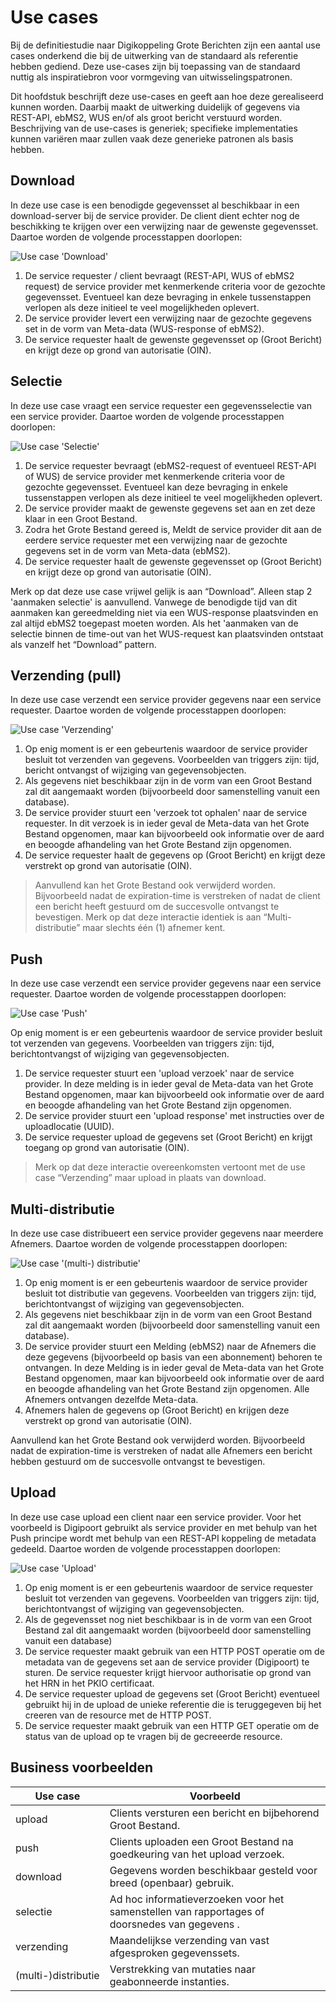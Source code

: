 # Use cases

Bij de definitiestudie naar Digikoppeling Grote Berichten zijn een aantal use cases onderkend die bij de uitwerking van de standaard als referentie hebben gediend. Deze use-cases zijn bij toepassing van de standaard nuttig als inspiratiebron voor vormgeving van uitwisselingspatronen.

Dit hoofdstuk beschrijft deze use-cases en geeft aan hoe deze gerealiseerd kunnen worden. Daarbij maakt de uitwerking duidelijk of gegevens via REST-API, ebMS2, WUS en/of als groot bericht verstuurd worden. Beschrijving van de use-cases is generiek; specifieke implementaties kunnen variëren maar zullen vaak deze generieke patronen als basis hebben.

## Download

In deze use case is een benodigde gegevensset al beschikbaar in een download-server bij de service provider. De client dient echter nog de beschikking te krijgen over een verwijzing naar de gewenste gegevensset. Daartoe worden de volgende processtappen doorlopen:

![Use case 'Download'](media/use_case_download.svg "Use case 'Download'")

1. De service requester / client bevraagt (REST-API, WUS of ebMS2 request) de service provider met kenmerkende criteria voor de gezochte gegevensset. Eventueel kan deze bevraging in enkele tussenstappen verlopen als deze initieel te veel mogelijkheden oplevert.
2. De service provider levert een verwijzing naar de gezochte gegevens set in de vorm van Meta-data (WUS-response of ebMS2).
3. De service requester haalt de gewenste gegevensset op (Groot Bericht) en krijgt deze op grond van autorisatie (OIN).

## Selectie

In deze use case vraagt een service requester een gegevensselectie van een service provider. Daartoe worden de volgende processtappen doorlopen:

![Use case 'Selectie'](media/use_case_selectie.svg "Use case 'Selectie'")

1. De service requester bevraagt (ebMS2-request of eventueel REST-API of WUS) de service provider met kenmerkende criteria voor de gezochte gegevensset. Eventueel kan deze bevraging in enkele tussenstappen verlopen als deze initieel te veel mogelijkheden oplevert.
1. De service provider maakt de gewenste gegevens set aan en zet deze klaar in een Groot Bestand.
1. Zodra het Grote Bestand gereed is, Meldt de service provider dit aan de eerdere service requester met een verwijzing naar de gezochte gegevens set in de vorm van Meta-data (ebMS2).
1. De service requester haalt de gewenste gegevensset op (Groot Bericht) en krijgt deze op grond van autorisatie (OIN).

Merk op dat deze use case vrijwel gelijk is aan “Download”. Alleen stap 2 'aanmaken selectie' is aanvullend. Vanwege de benodigde tijd van dit aanmaken kan gereedmelding niet via een WUS-response plaatsvinden en zal altijd ebMS2 toegepast moeten worden. Als het 'aanmaken van de selectie binnen de time-out van het WUS-request kan plaatsvinden ontstaat als vanzelf het “Download” pattern.

## Verzending (pull)

In deze use case verzendt een service provider gegevens naar een service requester. Daartoe worden de volgende processtappen doorlopen:

![Use case 'Verzending'](media/use_case_verzending.svg "Use case 'Verzending'")

1. Op enig moment is er een gebeurtenis waardoor de service provider besluit tot verzenden van gegevens. Voorbeelden van triggers zijn: tijd, bericht ontvangst of wijziging van gegevensobjecten.
2. Als gegevens niet beschikbaar zijn in de vorm van een Groot Bestand zal dit aangemaakt worden (bijvoorbeeld door samenstelling vanuit een database).
3. De service provider stuurt een 'verzoek tot ophalen' naar de service requester. In dit verzoek is in ieder geval de Meta-data van het Grote Bestand opgenomen, maar kan bijvoorbeeld ook informatie over de aard en beoogde afhandeling van het Grote Bestand zijn opgenomen.
4. De service requester haalt de gegevens op (Groot Bericht) en krijgt deze verstrekt op grond van autorisatie (OIN).

> Aanvullend kan het Grote Bestand ook verwijderd worden. Bijvoorbeeld nadat de expiration-time is verstreken of nadat de client een bericht heeft gestuurd om de succesvolle ontvangst te bevestigen. Merk op dat deze interactie identiek is aan “Multi-distributie” maar slechts één (1) afnemer kent.

## Push

In deze use case verzendt een service provider gegevens naar een service requester. Daartoe worden de volgende processtappen doorlopen:

![Use case 'Push'](media/use_case_push.svg "Use case 'Push'")

Op enig moment is er een gebeurtenis waardoor de service provider besluit tot verzenden van gegevens. Voorbeelden van triggers zijn: tijd, berichtontvangst of wijziging van gegevensobjecten.
1. De service requester stuurt een 'upload verzoek' naar de service provider. In deze melding is in ieder geval de Meta-data van het Grote Bestand opgenomen, maar kan bijvoorbeeld ook informatie over de aard en beoogde afhandeling van het Grote Bestand zijn opgenomen.
2. De service provider stuurt een 'upload response' met instructies over de uploadlocatie (UUID).
3. De service requester upload de gegevens set (Groot Bericht) en krijgt toegang op grond van autorisatie (OIN).

> Merk op dat deze interactie overeenkomsten vertoont met de use case “Verzending” maar upload in plaats van download.

## Multi-distributie

In deze use case distribueert een service provider gegevens naar meerdere Afnemers. Daartoe worden de volgende processtappen doorlopen:

![Use case '(multi-) distributie'](media/use_case_multidistributie.svg "Use case '(multi-) distributie'")

1. Op enig moment is er een gebeurtenis waardoor de service provider besluit tot distributie van gegevens. Voorbeelden van triggers zijn: tijd, berichtontvangst of wijziging van gegevensobjecten.
1. Als gegevens niet beschikbaar zijn in de vorm van een Groot Bestand zal dit aangemaakt worden (bijvoorbeeld door samenstelling vanuit een database).
1. De service provider stuurt een Melding (ebMS2) naar de Afnemers die deze gegevens (bijvoorbeeld op basis van een abonnement) behoren te ontvangen. In deze Melding is in ieder geval de Meta-data van het Grote Bestand opgenomen, maar kan bijvoorbeeld ook informatie over de aard en beoogde afhandeling van het Grote Bestand zijn opgenomen. Alle Afnemers ontvangen dezelfde Meta-data.
1. Afnemers halen de gegevens op (Groot Bericht) en krijgen deze verstrekt op grond van autorisatie (OIN).

Aanvullend kan het Grote Bestand ook verwijderd worden. Bijvoorbeeld nadat de expiration-time is verstreken of nadat alle Afnemers een bericht hebben gestuurd om de succesvolle ontvangst te bevestigen.

## Upload

In deze use case upload een client naar een service provider. Voor het voorbeeld is Digipoort gebruikt als service provider en met behulp van het Push principe wordt met behulp van een REST-API koppeling de metadata gedeeld. Daartoe worden de volgende processtappen doorlopen:

![Use case 'Upload'](media/use_case_upload.svg "Use case 'Upload'")

1. Op enig moment is er een gebeurtenis waardoor de service requester besluit tot verzenden van gegevens. Voorbeelden van triggers zijn: tijd, berichtontvangst of wijziging van gegevensobjecten.
2. Als de gegevensset nog niet beschikbaar is in de vorm van een Groot Bestand zal dit aangemaakt worden (bijvoorbeeld door samenstelling vanuit een database)
3. De service requester maakt gebruik van een HTTP POST operatie om de metadata van de gegevens set aan de service provider (Digipoort) te sturen. De service requester krijgt hiervoor authorisatie op grond van het HRN in het PKIO certificaat.
4. De service requester upload de gegevens set (Groot Bericht) eventueel gebruikt hij in de upload de unieke referentie die is teruggegeven bij het creeren van de resource met de HTTP POST.
5. De service requester maakt gebruik van een HTTP GET operatie om de status van de upload op te vragen bij de gecreeerde resource.

## Business voorbeelden

| **Use case**        | **Voorbeeld**                                                                                 |
| ------------------- |-----------------------------------------------------------------------------------------------|
| upload              | Clients versturen een bericht en bijbehorend Groot Bestand.                                   |
| push                | Clients uploaden een Groot Bestand na goedkeuring van het upload verzoek.                     |
| download            | Gegevens worden beschikbaar gesteld voor breed (openbaar) gebruik.                            |
| selectie            | Ad hoc informatieverzoeken voor het samenstellen van rapportages of doorsnedes van gegevens . |
| verzending          | Maandelijkse verzending van vast afgesproken gegevenssets.                                    |
| (multi-)distributie | Verstrekking van mutaties naar geabonneerde instanties.                                       |
